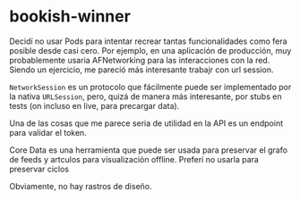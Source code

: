 # bookish-winner

Decidí no usar Pods para intentar recrear tantas funcionalidades como fera posible desde casi cero. Por ejemplo, en una aplicación de producción, muy probablemente usaria AFNetworking para las interacciones con la red. Siendo un ejercicio, me pareció más interesante trabajr con url session.

`NetworkSession` es un protocolo que fácilmente puede ser implementado por la nativa `URLSession`, pero, quizá de manera más interesante, por stubs en tests (on incluso en live, para precargar data). 

Una de las cosas que me parece seria de utilidad en la API es un endpoint para validar el token. 

Core Data es una herramienta que puede ser usada para preservar el grafo de feeds y artculos para visualización offline. Preferí no usarla para preservar ciclos

Obviamente, no hay rastros de diseño. 
